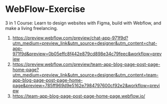 # WebFlow-Exercise
3 in 1 Course: Learn to design websites with Figma, build with Webflow, and make a living freelancing.

1. https://preview.webflow.com/preview/chat-app-971f9d?utm_medium=preview_link&utm_source=designer&utm_content=chat-app-971f9d&preview=0b05effc8f442e879cd898e34c79feec&workflow=preview
2. https://preview.webflow.com/preview/team-app-blog-page-post-page-home-page?utm_medium=preview_link&utm_source=designer&utm_content=team-app-blog-page-post-page-home-page&preview=785ff969d9e5162e7984797600cf92e2&workflow=preview
3. https://team-app-blog-page-post-page-home-page.webflow.io/
